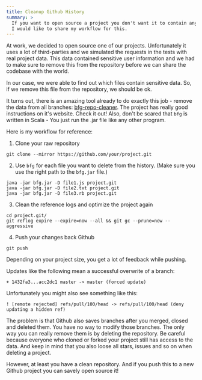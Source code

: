 ```yaml
---
title: Cleanup Github History
summary: >
  If you want to open source a project you don't want it to contain any sensitive data.
  I would like to share my workflow for this.
---
```


At work, we decided to open source one of our projects.
Unfortunately it uses a lot of third-parties
and we simulated the requests in the tests with real project data.
This data contained sensitive user information
and we had to make sure to remove this from the repository before we can share the codebase with the world.

In our case, we were able to find out which files contain sensitive data.
So, if we remove this file from the repository, we should be ok.

It turns out, there is an amazing tool already to do exactly this job - remove the data from all branches: [bfg-repo-cleaner](https://rtyley.github.io/bfg-repo-cleaner/).
The project has really good instructions on it's website. Check it out!
Also, don't be scared that `bfg` is written in Scala - You just run the .jar file like any other program.

Here is my workflow for reference:

1. Clone your raw repository

```
git clone --mirror https://github.com/your/project.git
```

2. Use `bfg` for each file you want to delete from the history.
(Make sure you use the right path to the `bfg.jar` file.)

```
java -jar bfg.jar -D file1.js project.git
java -jar bfg.jar -D file2.txt project.git
java -jar bfg.jar -D file3.rb project.git
```

3. Clean the reference logs and optimize the project again

```
cd project.git/
git reflog expire --expire=now --all && git gc --prune=now --aggressive
```

4. Push your changes back Github

```
git push
```

Depending on your project size, you get a lot of feedback while pushing.

Updates like the following mean a successful overwrite of a branch:

    + 1432fa3...acc2dc1 master -> master (forced update)

Unfortunately you might also see something like this:

    ! [remote rejected] refs/pull/100/head -> refs/pull/100/head (deny updating a hidden ref)

The problem is that Github also saves branches after you merged, closed and deleted them.
You have no way to modify those branches.
The only way you can really remove them is by deleting the repository.
Be careful because everyone who cloned or forked your project still has access to the data.
And keep in mind that you also loose all stars, issues and so on when deleting a project.

However, at least you have a clean repository. 
And if you push this to a new Github project you can savely open source it!
